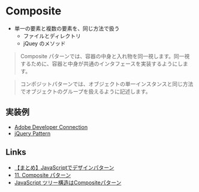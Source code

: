 # Composite
- 単一の要素と複数の要素を、同じ方法で扱う
  - ファイルとディレクトリ
  - jQuey のメソッド

> Composite パターンでは、容器の中身と入れ物を同一視します。同一視するために、容器と中身が共通のインタフェースを実装するようにします。

> コンポジットパターンでは、オブジェクトの単一インスタンスと同じ方法でオブジェクトのグループを扱えるように記述します。

## 実装例
- [Adobe Developer Connection](https://github.com/stage-clear/Learning-javascript/blob/master/DesignPatterns/Adobe-Developer-Connection/composite.md)
- [jQuery Pattern](https://github.com/stage-clear/Learning-javascript/blob/master/DesignPatterns/JavaScript-Design-Patterns/jQuery-Patterns/composite.md)

## Links
- [【まとめ】JavaScriptでデザインパターン](http://qiita.com/KENJU/items/4d32598ffddf86af82f2)
- [11. Composite パターン](http://www.techscore.com/tech/DesignPattern/Composite.html)
- [JavaScript ツリー構造はCompositeパターン](https://lonely-programmer.hatenablog.jp/entry/2017/06/10/224324)
